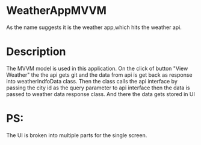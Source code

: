 # WeatherAppMVVM
As the name suggests it is the weather app,which hits the weather api.

# Description

The MVVM model is used in this application.
On the click of button "View Weather" the the api gets git and the data from api is get back as response into weatherIndfoData class.
Then the class calls the api interface by passing the city id as the query parameter to api interface then the data is passed to weather data response class.
And there the data gets stored in UI

# PS:
The UI is broken into multiple parts for the single screen.
